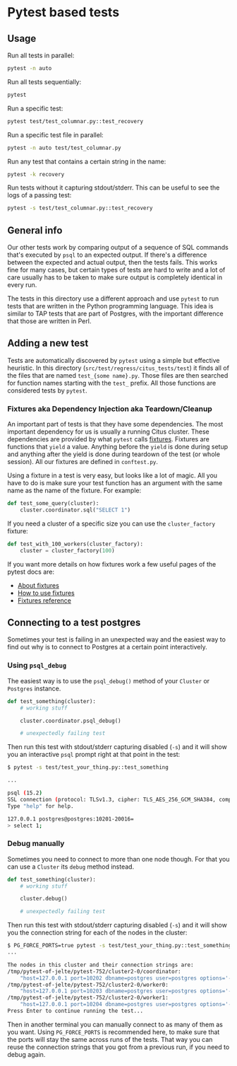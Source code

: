 # Pytest based tests

## Usage

Run all tests in parallel:

```bash
pytest -n auto
```

Run all tests sequentially:
```bash
pytest
```

Run a specific test:
```bash
pytest test/test_columnar.py::test_recovery
```

Run a specific test file in parallel:
```bash
pytest -n auto test/test_columnar.py
```

Run any test that contains a certain string in the name:
```bash
pytest -k recovery
```

Run tests without it capturing stdout/stderr. This can be useful to see the
logs of a passing test:
```bash
pytest -s test/test_columnar.py::test_recovery
```

## General info

Our other tests work by comparing output of a sequence of SQL commands that's
executed by `psql` to an expected output. If there's a difference between the
expected and actual output, then the tests fails. This works fine for many
cases, but certain types of tests are hard to write and a lot of care usually
has to be taken to make sure output is completely identical in every run.

The tests in this directory use a different approach and use `pytest` to run
tests that are written in the Python programming language. This idea is similar
to TAP tests that are part of Postgres, with the important difference that
those are written in Perl.


## Adding a new test

Tests are automatically discovered by `pytest` using a simple but effective
heuristic. In this directory (`src/test/regress/citus_tests/test`) it finds
all of the files that are named `test_{some name}.py`. Those files
are then searched for function names starting with the `test_` prefix. All those
functions are considered tests by `pytest`.


### Fixtures aka Dependency Injection aka Teardown/Cleanup

An important part of tests is that they have some dependencies. The most
important dependency for us is usually a running Citus cluster. These
dependencies are provided by what `pytest` calls [fixtures]. Fixtures are
functions that `yield` a value. Anything before the `yield` is done during setup
and anything after the yield is done during teardown of the test (or whole
session). All our fixtures are defined in `conftest.py`.


Using a fixture in a test is very easy, but looks like a lot of magic. All you
have to do is make sure your test function has an argument with the same name as
the name of the fixture. For example:

```python
def test_some_query(cluster):
    cluster.coordinator.sql("SELECT 1")
```

If you need a cluster of a specific size you can use the `cluster_factory`
fixture:
```python
def test_with_100_workers(cluster_factory):
    cluster = cluster_factory(100)
```

If you want more details on how fixtures work a few useful pages of the pytest
docs are:
- [About fixtures][fixtures]
- [How to use fixtures][fixtures-how-to]
- [Fixtures reference][fixtures-reference]

[fixtures]: https://docs.pytest.org/en/stable/explanation/fixtures.html
[fixtures-how-to]: https://docs.pytest.org/en/stable/how-to/fixtures.html
[fixtures-reference]: https://docs.pytest.org/en/stable/reference/fixtures.html
## Connecting to a test postgres

Sometimes your test is failing in an unexpected way and the easiest way to find
out why is to connect to Postgres at a certain point interactively.

### Using `psql_debug`
The easiest way is to use the `psql_debug()` method of your `Cluster` or
`Postgres` instance.
```python
def test_something(cluster):
    # working stuff

    cluster.coordinator.psql_debug()

    # unexpectedly failing test
```

Then run this test with stdout/stderr capturing disabled (`-s`) and it will show
you an interactive `psql` prompt right at that point in the test:
```bash
$ pytest -s test/test_your_thing.py::test_something

...

psql (15.2)
SSL connection (protocol: TLSv1.3, cipher: TLS_AES_256_GCM_SHA384, compression: off)
Type "help" for help.

127.0.0.1 postgres@postgres:10201-20016=
> select 1;

```


### Debug manually

Sometimes you need to connect to more than one node though. For that you can use
a `Cluster` its `debug` method instead.

```python
def test_something(cluster):
    # working stuff

    cluster.debug()

    # unexpectedly failing test
```


Then run this test with stdout/stderr capturing disabled (`-s`) and it will show
you the connection string for each of the nodes in the cluster:
```bash
$ PG_FORCE_PORTS=true pytest -s test/test_your_thing.py::test_something
...

The nodes in this cluster and their connection strings are:
/tmp/pytest-of-jelte/pytest-752/cluster2-0/coordinator:
    "host=127.0.0.1 port=10202 dbname=postgres user=postgres options='-c search_path=test_recovery' connect_timeout=3 client_encoding=UTF8"
/tmp/pytest-of-jelte/pytest-752/cluster2-0/worker0:
    "host=127.0.0.1 port=10203 dbname=postgres user=postgres options='-c search_path=test_recovery' connect_timeout=3 client_encoding=UTF8"
/tmp/pytest-of-jelte/pytest-752/cluster2-0/worker1:
    "host=127.0.0.1 port=10204 dbname=postgres user=postgres options='-c search_path=test_recovery' connect_timeout=3 client_encoding=UTF8"
Press Enter to continue running the test...
```

Then in another terminal you can manually connect to as many of them as you want.
Using `PG_FORCE_PORTS` is recommended here, to make sure that the ports will
stay the same across runs of the tests. That way you can reuse the connection
strings that you got from a previous run, if you need to debug again.
